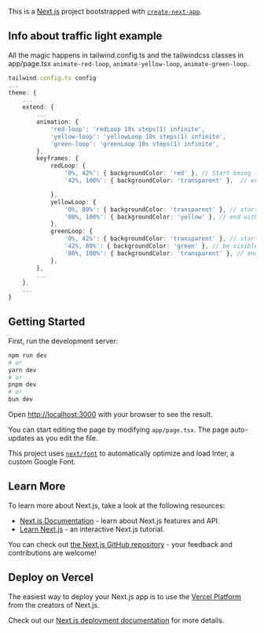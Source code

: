 This is a [Next.js](https://nextjs.org/) project bootstrapped with [`create-next-app`](https://github.com/vercel/next.js/tree/canary/packages/create-next-app).

## Info about traffic light example
All the magic happens in tailwind.config.ts and the tailwindcss classes in app/page.tsx `animate-red-loop`, `animate-yellow-loop`, `animate-green-loop`.
```ts 
tailwind.config.ts config
...
theme: {
    ...
    extend: {
        ...
        animation: {
            'red-loop': 'redLoop 10s steps(1) infinite',
            'yellow-loop': 'yellowLoop 10s steps(1) infinite',
            'green-loop': 'greenLoop 10s steps(1) infinite',
        },
        keyframes: {
            redLoop: {
                '0%, 42%': { backgroundColor: 'red' }, // Start being transparent at 42% of the duration
                '42%, 100%': { backgroundColor: 'transparent' },  // end being transparent at 100% of the duration

            },
            yellowLoop: {
                '0%, 80%': { backgroundColor: 'transparent' }, // start with being transparent until 80% of the duration
                '80%, 100%': { backgroundColor: 'yellow' }, // end with being yellow until 100% of the duration
            },
            greenLoop: {
                '0%, 42%': { backgroundColor: 'transparent' }, // start being transparent until 42% of the duration
                '42%, 80%': { backgroundColor: 'green' }, // be visible between 42% and 80% of the duration
                '80%, 100%': { backgroundColor: 'transparent' }, // end being transparent until 100% of the duration
            },
        },
        ...
    },
    ...
}
```

## Getting Started

First, run the development server:

```bash
npm run dev
# or
yarn dev
# or
pnpm dev
# or
bun dev
```

Open [http://localhost:3000](http://localhost:3000) with your browser to see the result.

You can start editing the page by modifying `app/page.tsx`. The page auto-updates as you edit the file.

This project uses [`next/font`](https://nextjs.org/docs/basic-features/font-optimization) to automatically optimize and load Inter, a custom Google Font.

## Learn More

To learn more about Next.js, take a look at the following resources:

- [Next.js Documentation](https://nextjs.org/docs) - learn about Next.js features and API.
- [Learn Next.js](https://nextjs.org/learn) - an interactive Next.js tutorial.

You can check out [the Next.js GitHub repository](https://github.com/vercel/next.js/) - your feedback and contributions are welcome!

## Deploy on Vercel

The easiest way to deploy your Next.js app is to use the [Vercel Platform](https://vercel.com/new?utm_medium=default-template&filter=next.js&utm_source=create-next-app&utm_campaign=create-next-app-readme) from the creators of Next.js.

Check out our [Next.js deployment documentation](https://nextjs.org/docs/deployment) for more details.

